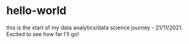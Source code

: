 # hello-world
this is the start of my data analytics/data science journey - 21/11/2021. Excited to see how far I'll go!
